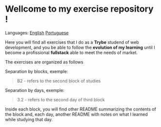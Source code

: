 # Wellcome to my exercise repository !

Languages: [English](https://github.com/mayusatori/trybe-exercises/blob/main/README.en.md#wellcome-to-my-exercise-repository-) [Portuguese](https://github.com/mayusatori/trybe-exercises#boas-vindas-ao-meu-reposit%C3%B3rio-de-exerc%C3%ADcios-)

Here you will find all exercises that I do as a **Trybe** studend of web development, and you be able to follow the **evolution of my learning** until I become a profissional **fullstack** able to meet the needs of market.

The exercises are organized as follows

Separation by blocks, exemple:
> B2 - refers to the second block of studies

Separation by days, exemple:
> 3.2 - refers to the second day of third block 

Inside each block, you will find other README summarizing the contents of the block and, each day, another README with notes on what I learned while studying that day.

